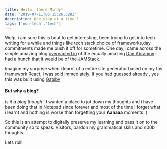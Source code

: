 ```yaml
---
title: Hello, there Mindy*
date: "2019-07-11T06:15:26.328Z"
description: One step at a time !
tags: ['non-tech','tech']
---
```


Welp, i am sure this is bout to get interesting, been trying to get into tech writing for a while and things like tech stack,choice of frameworks,day commitments made me push it off for sometime.
One day,i came across the simple amazing blog [overeacted.io](https://overreacted.io/) of the equally amazing [Dan Abramov](https://twitter.com/dan_abramov) i had a hunch that it would be of the JAMStack.

Imagine my surprise when i learnt of a entire site generator  based on my fav framework React, i was sold immediately. If you had guessed already , yes this was built using [Gatsby](https://www.gatsbyjs.org/)

#### But why a blog?

_Is it a blog though_ ! I wanted a place to jot down my thoughts and i have been doing that in Notepad since forever  and most of the time i forget what i learnt and nothing is worse than forgetting your **Aahaaa** moments :( 

So this is an attempt to digitally preserve my learning and pass it on to the community so to speak. Visitors, pardon my grammatical skills and n00b thoughts.

Lets roll!






